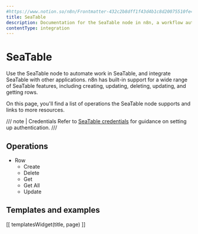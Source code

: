 ```yaml
---
#https://www.notion.so/n8n/Frontmatter-432c2b8dff1f43d4b1c8d20075510fe4
title: SeaTable
description: Documentation for the SeaTable node in n8n, a workflow automation platform. Includes details of operations and configuration, and links to examples and credentials information.
contentType: integration
---
```


# SeaTable

Use the SeaTable node to automate work in SeaTable, and integrate SeaTable with other applications. n8n has built-in support for a wide range of SeaTable features, including creating, updating, deleting, updating, and getting rows. 

On this page, you'll find a list of operations the SeaTable node supports and links to more resources.

/// note | Credentials
Refer to [SeaTable credentials](/integrations/builtin/credentials/seatable/) for guidance on setting up authentication. 
///

## Operations

* Row
    * Create
    * Delete
    * Get
    * Get All
    * Update

## Templates and examples

<!-- see https://www.notion.so/n8n/Pull-in-templates-for-the-integrations-pages-37c716837b804d30a33b47475f6e3780 -->
[[ templatesWidget(title, page) ]]
